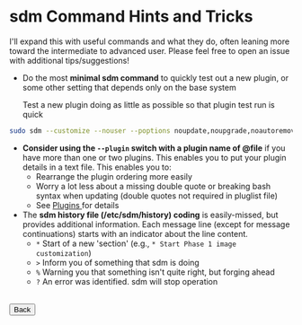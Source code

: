 # sdm Command Hints and Tricks

I'll expand this with useful commands and what they do, often leaning more toward the intermediate to advanced user. Please feel free to open an issue with additional tips/suggestions!

* Do the most **minimal sdm command** to quickly test out a new plugin, or some other setting that depends only on the base system

  Test a new plugin doing as little as possible so that plugin test run is quick
```sh
sudo sdm --customize --nouser --poptions noupdate,noupgrade,noautoremove --plugin myplugin 2023-02-21-raspios-bullseye-arm64.img 
```
* **Consider using the `--plugin` switch with a plugin name of @file** if you have more than one or two plugins. This enables you to put your plugin details in a text file. This enables you to:
  * Rearrange the plugin ordering more easily
  * Worry a lot less about a missing double quote or breaking bash syntax when updating (double quotes not required in pluglist file)
  * See <a href="Docs//Plugins.md#invoking-a-plugin-on-the-sdm-command-line">Plugins </a> for details
* The **sdm history file (/etc/sdm/history) coding** is easily-missed, but provides additional information. Each message line (except for message continuations) starts with an indicator about the line content.
  * `*` Start of a new 'section' (e.g., `* Start Phase 1 image customization`)
  * `>` Inform you of something that sdm is doing
  * `%` Warning you that something isn't quite right, but forging ahead
  * `?` An error was identified. sdm will stop operation

<br>
<form>
<input type="button" value="Back" onclick="history.back()">
</form>
